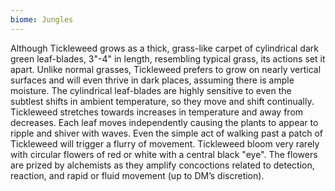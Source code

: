 ```yaml
---
biome: Jungles
---
```

Although Tickleweed grows as a thick, grass-like carpet of cylindrical dark green leaf-blades, 3"-4" in length, resembling typical grass, its actions set it apart. Unlike normal grasses, Tickleweed prefers to grow on nearly vertical surfaces and will even thrive in dark places, assuming there is ample moisture. The cylindrical leaf-blades are highly sensitive to even the subtlest shifts in ambient temperature, so they move and shift continually. Tickleweed stretches towards increases in temperature and away from decreases. Each leaf moves independently causing the plants to appear to ripple and shiver with waves. Even the simple act of walking past a patch of Tickleweed will trigger a flurry of movement. Tickleweed bloom very rarely with circular flowers of red or white with a central black "eye". The flowers are prized by alchemists as they amplify concoctions related to detection, reaction, and rapid or fluid movement (up to DM’s discretion). 

